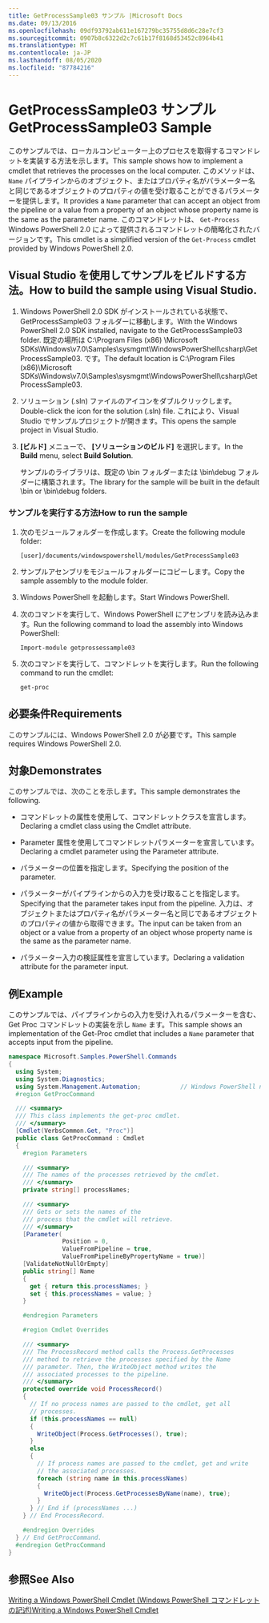 ```yaml
---
title: GetProcessSample03 サンプル |Microsoft Docs
ms.date: 09/13/2016
ms.openlocfilehash: 09df93792ab611e167279bc35755d8d6c28e7cf3
ms.sourcegitcommit: 0907b8c6322d2c7c61b17f8168d53452c8964b41
ms.translationtype: MT
ms.contentlocale: ja-JP
ms.lasthandoff: 08/05/2020
ms.locfileid: "87784216"
---
```

# <a name="getprocesssample03-sample"></a><span data-ttu-id="e9802-102">GetProcessSample03 サンプル</span><span class="sxs-lookup"><span data-stu-id="e9802-102">GetProcessSample03 Sample</span></span>

<span data-ttu-id="e9802-103">このサンプルでは、ローカルコンピューター上のプロセスを取得するコマンドレットを実装する方法を示します。</span><span class="sxs-lookup"><span data-stu-id="e9802-103">This sample shows how to implement a cmdlet that retrieves the processes on the local computer.</span></span> <span data-ttu-id="e9802-104">このメソッドは、 `Name` パイプラインからのオブジェクト、またはプロパティ名がパラメーター名と同じであるオブジェクトのプロパティの値を受け取ることができるパラメーターを提供します。</span><span class="sxs-lookup"><span data-stu-id="e9802-104">It provides a `Name` parameter that can accept an object from the pipeline or a value from a property of an object whose property name is the same as the parameter name.</span></span> <span data-ttu-id="e9802-105">このコマンドレットは、 `Get-Process` Windows PowerShell 2.0 によって提供されるコマンドレットの簡略化されたバージョンです。</span><span class="sxs-lookup"><span data-stu-id="e9802-105">This cmdlet is a simplified version of the `Get-Process` cmdlet provided by Windows PowerShell 2.0.</span></span>

## <a name="how-to-build-the-sample-using-visual-studio"></a><span data-ttu-id="e9802-106">Visual Studio を使用してサンプルをビルドする方法。</span><span class="sxs-lookup"><span data-stu-id="e9802-106">How to build the sample using Visual Studio.</span></span>

1. <span data-ttu-id="e9802-107">Windows PowerShell 2.0 SDK がインストールされている状態で、GetProcessSample03 フォルダーに移動します。</span><span class="sxs-lookup"><span data-stu-id="e9802-107">With the Windows PowerShell 2.0 SDK installed, navigate to the GetProcessSample03 folder.</span></span> <span data-ttu-id="e9802-108">既定の場所は C:\Program Files (x86) \Microsoft SDKs\Windows\v7.0\Samples\sysmgmt\WindowsPowerShell\csharp\GetProcessSample03. です。</span><span class="sxs-lookup"><span data-stu-id="e9802-108">The default location is C:\Program Files (x86)\Microsoft SDKs\Windows\v7.0\Samples\sysmgmt\WindowsPowerShell\csharp\GetProcessSample03.</span></span>

2. <span data-ttu-id="e9802-109">ソリューション (.sln) ファイルのアイコンをダブルクリックします。</span><span class="sxs-lookup"><span data-stu-id="e9802-109">Double-click the icon for the solution (.sln) file.</span></span> <span data-ttu-id="e9802-110">これにより、Visual Studio でサンプルプロジェクトが開きます。</span><span class="sxs-lookup"><span data-stu-id="e9802-110">This opens the sample project in Visual Studio.</span></span>

3. <span data-ttu-id="e9802-111">**[ビルド]** メニューで、 **[ソリューションのビルド]** を選択します。</span><span class="sxs-lookup"><span data-stu-id="e9802-111">In the **Build** menu, select **Build Solution**.</span></span>

    <span data-ttu-id="e9802-112">サンプルのライブラリは、既定の \bin フォルダーまたは \bin\debug フォルダーに構築されます。</span><span class="sxs-lookup"><span data-stu-id="e9802-112">The library for the sample will be built in the default \bin or \bin\debug folders.</span></span>

### <a name="how-to-run-the-sample"></a><span data-ttu-id="e9802-113">サンプルを実行する方法</span><span class="sxs-lookup"><span data-stu-id="e9802-113">How to run the sample</span></span>

1. <span data-ttu-id="e9802-114">次のモジュールフォルダーを作成します。</span><span class="sxs-lookup"><span data-stu-id="e9802-114">Create the following module folder:</span></span>

    `[user]/documents/windowspowershell/modules/GetProcessSample03`

2. <span data-ttu-id="e9802-115">サンプルアセンブリをモジュールフォルダーにコピーします。</span><span class="sxs-lookup"><span data-stu-id="e9802-115">Copy the sample assembly to the module folder.</span></span>

3. <span data-ttu-id="e9802-116">Windows PowerShell を起動します。</span><span class="sxs-lookup"><span data-stu-id="e9802-116">Start Windows PowerShell.</span></span>

4. <span data-ttu-id="e9802-117">次のコマンドを実行して、Windows PowerShell にアセンブリを読み込みます。</span><span class="sxs-lookup"><span data-stu-id="e9802-117">Run the following command to load the assembly into Windows PowerShell:</span></span>

    `Import-module getprossessample03`

5. <span data-ttu-id="e9802-118">次のコマンドを実行して、コマンドレットを実行します。</span><span class="sxs-lookup"><span data-stu-id="e9802-118">Run the following command to run the cmdlet:</span></span>

    `get-proc`

## <a name="requirements"></a><span data-ttu-id="e9802-119">必要条件</span><span class="sxs-lookup"><span data-stu-id="e9802-119">Requirements</span></span>

<span data-ttu-id="e9802-120">このサンプルには、Windows PowerShell 2.0 が必要です。</span><span class="sxs-lookup"><span data-stu-id="e9802-120">This sample requires Windows PowerShell 2.0.</span></span>

## <a name="demonstrates"></a><span data-ttu-id="e9802-121">対象</span><span class="sxs-lookup"><span data-stu-id="e9802-121">Demonstrates</span></span>

<span data-ttu-id="e9802-122">このサンプルでは、次のことを示します。</span><span class="sxs-lookup"><span data-stu-id="e9802-122">This sample demonstrates the following.</span></span>

- <span data-ttu-id="e9802-123">コマンドレットの属性を使用して、コマンドレットクラスを宣言します。</span><span class="sxs-lookup"><span data-stu-id="e9802-123">Declaring a cmdlet class using the Cmdlet attribute.</span></span>

- <span data-ttu-id="e9802-124">Parameter 属性を使用してコマンドレットパラメーターを宣言しています。</span><span class="sxs-lookup"><span data-stu-id="e9802-124">Declaring a cmdlet parameter using the Parameter attribute.</span></span>

- <span data-ttu-id="e9802-125">パラメーターの位置を指定します。</span><span class="sxs-lookup"><span data-stu-id="e9802-125">Specifying the position of the parameter.</span></span>

- <span data-ttu-id="e9802-126">パラメーターがパイプラインからの入力を受け取ることを指定します。</span><span class="sxs-lookup"><span data-stu-id="e9802-126">Specifying that the parameter takes input from the pipeline.</span></span> <span data-ttu-id="e9802-127">入力は、オブジェクトまたはプロパティ名がパラメーター名と同じであるオブジェクトのプロパティの値から取得できます。</span><span class="sxs-lookup"><span data-stu-id="e9802-127">The input can be taken from an object or a value from a property of an object whose property name is the same as the parameter name.</span></span>

- <span data-ttu-id="e9802-128">パラメーター入力の検証属性を宣言しています。</span><span class="sxs-lookup"><span data-stu-id="e9802-128">Declaring a validation attribute for the parameter input.</span></span>

## <a name="example"></a><span data-ttu-id="e9802-129">例</span><span class="sxs-lookup"><span data-stu-id="e9802-129">Example</span></span>

<span data-ttu-id="e9802-130">このサンプルでは、パイプラインからの入力を受け入れるパラメーターを含む、Get Proc コマンドレットの実装を示し `Name` ます。</span><span class="sxs-lookup"><span data-stu-id="e9802-130">This sample shows an implementation of the Get-Proc cmdlet that includes a `Name` parameter that accepts input from the pipeline.</span></span>

```csharp
namespace Microsoft.Samples.PowerShell.Commands
{
  using System;
  using System.Diagnostics;
  using System.Management.Automation;           // Windows PowerShell namespace
  #region GetProcCommand

  /// <summary>
  /// This class implements the get-proc cmdlet.
  /// </summary>
  [Cmdlet(VerbsCommon.Get, "Proc")]
  public class GetProcCommand : Cmdlet
  {
    #region Parameters

    /// <summary>
    /// The names of the processes retrieved by the cmdlet.
    /// </summary>
    private string[] processNames;

    /// <summary>
    /// Gets or sets the names of the
    /// process that the cmdlet will retrieve.
    /// </summary>
    [Parameter(
               Position = 0,
               ValueFromPipeline = true,
               ValueFromPipelineByPropertyName = true)]
    [ValidateNotNullOrEmpty]
    public string[] Name
    {
      get { return this.processNames; }
      set { this.processNames = value; }
    }

    #endregion Parameters

    #region Cmdlet Overrides

    /// <summary>
    /// The ProcessRecord method calls the Process.GetProcesses
    /// method to retrieve the processes specified by the Name
    /// parameter. Then, the WriteObject method writes the
    /// associated processes to the pipeline.
    /// </summary>
    protected override void ProcessRecord()
    {
      // If no process names are passed to the cmdlet, get all
      // processes.
      if (this.processNames == null)
      {
        WriteObject(Process.GetProcesses(), true);
      }
      else
      {
        // If process names are passed to the cmdlet, get and write
        // the associated processes.
        foreach (string name in this.processNames)
        {
          WriteObject(Process.GetProcessesByName(name), true);
        }
      } // End if (processNames ...)
    } // End ProcessRecord.

    #endregion Overrides
  } // End GetProcCommand.
  #endregion GetProcCommand
}
```

## <a name="see-also"></a><span data-ttu-id="e9802-131">参照</span><span class="sxs-lookup"><span data-stu-id="e9802-131">See Also</span></span>

[<span data-ttu-id="e9802-132">Writing a Windows PowerShell Cmdlet (Windows PowerShell コマンドレットの記述)</span><span class="sxs-lookup"><span data-stu-id="e9802-132">Writing a Windows PowerShell Cmdlet</span></span>](./writing-a-windows-powershell-cmdlet.md)

